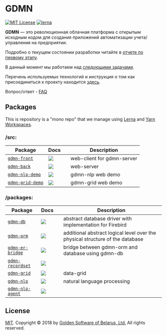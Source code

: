 # GDMN

[![MIT License][license-badge]][license-url]
[![lerna][lerna-badge]][lerna-badge-url]


__GDMN__ — это революционная облачная платформа с открытым исходным кодом для создания приложений автоматизации учета/управления на предприятии.

Подробно о текущем состоянии разработки читайте в [отчете по первому этапу](docs/REPORT/report.20180626.ru.md).

В данный момент мы работаем над [следующими задачами](docs/roadmap.ru.md).

Перечень используемых технологий и инструкция о том как присоединиться к проекту находится [здесь](CONTRIBUTE.ru.md).

Вопрос/ответ - [FAQ](docs/FAQ.ru.md)


## Packages

This is repository is a "mono repo" that we manage using [Lerna][lerna-url] and [Yarn Workspaces][yarn-workspaces].

### /src:

| Package | Docs | |Description |
| --------| ---- | ------ | ----------- |
| [`gdmn-front`][gdmn-front-url] | [![][gdmn-front-readme-badge]][gdmn-front-readme-url] |  | web-client for gdmn-server |
| [`gdmn-back`][gdmn-back-url] | [![][gdmn-back-readme-badge]][gdmn-back-readme-url] |  | web-server |
| [`gdmn-nlp-demo`][gdmn-nlp-demo-url] | [![][gdmn-nlp-demo-readme-badge]][gdmn-nlp-demo-readme-url] |  | gdmn-nlp web demo |
| [`gdmn-grid-demo`][gdmn-grid-demo-url] | [![][gdmn-grid-demo-readme-badge]][gdmn-grid-demo-readme-url] |  | gdmn-grid web demo |

### /packages:

| Package | Docs |  | Description |
| --------| ---- | ------ | ----------- |
| [`gdmn-db`][gdmn-db-url] | [![][gdmn-db-readme-badge]][gdmn-db-readme-url] |  | abstract database driver with implementation for Firebird |
| [`gdmn-orm`][gdmn-orm-url] | [![][gdmn-orm-readme-badge]][gdmn-orm-readme-url] |  | additional abstract logical level over the physical structure of the database |
| [`gdmn-er-bridge`][gdmn-er-bridge-url] | [![][gdmn-er-bridge-readme-badge]][gdmn-er-bridge-readme-url] |  | bridge between gdmn-orm and database using gdmn-db |
| [`gdmn-recordset`][gdmn-recordset-url] | [![][gdmn-recordset-readme-badge]][gdmn-recordset-readme-url] |  |  |
| [`gdmn-grid`][gdmn-grid-url] | [![][gdmn-grid-readme-badge]][gdmn-grid-readme-url] |  | data-grid |
| [`gdmn-nlp`][gdmn-nlp-url] | [![][gdmn-nlp-readme-badge]][gdmn-nlp-readme-url] |  | natural language processing |
| [`gdmn-nlp-agent`][gdmn-nlp-agent-url] | [![][gdmn-nlp-agent-readme-badge]][gdmn-nlp-agent-readme-url] |  |  |


## License

[MIT][license-url]. Copyright © 2018 by [Golden Software of Belarus, Ltd.][gs-url]
All rights reserved.


[lerna-badge]: https://img.shields.io/badge/maintained%20with-lerna-cc00ff.svg
[lerna-badge-url]: https://lernajs.io/
[gs-url]: http://gsbelarus.com
[license-badge]: https://img.shields.io/badge/license-MIT-yellowgreen.svg
[license-url]: LICENSE
[lerna-url]: https://github.com/lerna/lerna
[yarn-workspaces]: https://yarnpkg.com/lang/en/docs/workspaces/
[travis-badge]: https://travis-ci.org/gsbelarus/gdmn.svg
[travis-url]: https://travis-ci.org/gsbelarus/gdmn

[gdmn-front-url]: /src/gdmn-front
[gdmn-front-readme-badge]: https://img.shields.io/badge/docs-readme-orange.svg
[gdmn-front-readme-url]: /src/gdmn-front/README.md

[gdmn-back-url]: /src/gdmn-back
[gdmn-back-readme-badge]: https://img.shields.io/badge/docs-readme-orange.svg
[gdmn-back-readme-url]: /src/gdmn-back/README.md

[gdmn-nlp-demo-url]: /src/gdmn-nlp-demo
[gdmn-nlp-demo-readme-badge]: https://img.shields.io/badge/docs-readme-orange.svg
[gdmn-nlp-demo-readme-url]: /src/gdmn-nlp-demo/README.md

[gdmn-grid-demo-url]: /src/gdmn-grid-demo
[gdmn-grid-demo-readme-badge]: https://img.shields.io/badge/docs-readme-orange.svg
[gdmn-grid-demo-readme-url]: /src/gdmn-grid-demo/README.md

[gdmn-db-url]: /packages/gdmn-db
[gdmn-db-readme-badge]: https://img.shields.io/badge/docs-readme-orange.svg
[gdmn-db-readme-url]: /packages/gdmn-db/README.md

[gdmn-orm-url]: /packages/gdmn-orm
[gdmn-orm-readme-badge]: https://img.shields.io/badge/docs-readme-orange.svg
[gdmn-orm-readme-url]: /packages/gdmn-orm/README.md

[gdmn-er-bridge-url]: /packages/gdmn-er-bridge
[gdmn-er-bridge-readme-badge]: https://img.shields.io/badge/docs-readme-orange.svg
[gdmn-er-bridge-readme-url]: /packages/gdmn-er-bridge/README.md

[gdmn-recordset-url]: /packages/gdmn-recordset
[gdmn-recordset-readme-badge]: https://img.shields.io/badge/docs-readme-orange.svg
[gdmn-recordset-readme-url]: /packages/gdmn-recordset/README.md

[gdmn-grid-url]: /packages/gdmn-grid
[gdmn-grid-readme-badge]: https://img.shields.io/badge/docs-readme-orange.svg
[gdmn-grid-readme-url]: /packages/gdmn-grid/README.md

[gdmn-nlp-url]: /packages/gdmn-nlp
[gdmn-nlp-readme-badge]: https://img.shields.io/badge/docs-readme-orange.svg
[gdmn-nlp-readme-url]: /packages/gdmn-nlp/README.md

[gdmn-nlp-agent-url]: /packages/gdmn-nlp-agent
[gdmn-nlp-agent-readme-badge]: https://img.shields.io/badge/docs-readme-orange.svg
[gdmn-nlp-agent-readme-url]: /packages/gdmn-nlp-agent/README.md
